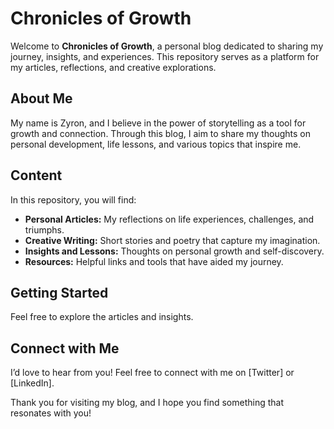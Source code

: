 # Chronicles of Growth

Welcome to **Chronicles of Growth**, a personal blog dedicated to sharing my journey, insights, and experiences. This repository serves as a platform for my articles, reflections, and creative explorations. 

## About Me

My name is Zyron, and I believe in the power of storytelling as a tool for growth and connection. Through this blog, I aim to share my thoughts on personal development, life lessons, and various topics that inspire me.

## Content

In this repository, you will find:

- **Personal Articles:** My reflections on life experiences, challenges, and triumphs.
- **Creative Writing:** Short stories and poetry that capture my imagination.
- **Insights and Lessons:** Thoughts on personal growth and self-discovery.
- **Resources:** Helpful links and tools that have aided my journey.

## Getting Started

Feel free to explore the articles and insights.

## Connect with Me

I’d love to hear from you! Feel free to connect with me on [Twitter] or [LinkedIn].

Thank you for visiting my blog, and I hope you find something that resonates with you!


